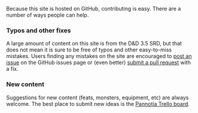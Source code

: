 Because this site is hosted on GitHub, contributing is easy. There are a number of ways people can help.

### Typos and other fixes

A large amount of content on this site is from the D&amp;D 3.5 SRD, but that does not mean it is sure to be free of typos and other easy-to-miss mistakes. Users finding any mistakes on the site are encouraged to [post an issue](https://github.com/chimericdream/worldofpannotia.com/issues) on the GitHub issues page or (even better) [submit a pull request](https://github.com/chimericdream/worldofpannotia.com/pulls) with a fix.

### New content

Suggestions for new content (feats, monsters, equipment, etc) are always welcome. The best place to submit new ideas is the [Pannotia Trello board](https://trello.com/b/CsWgMmKn/).